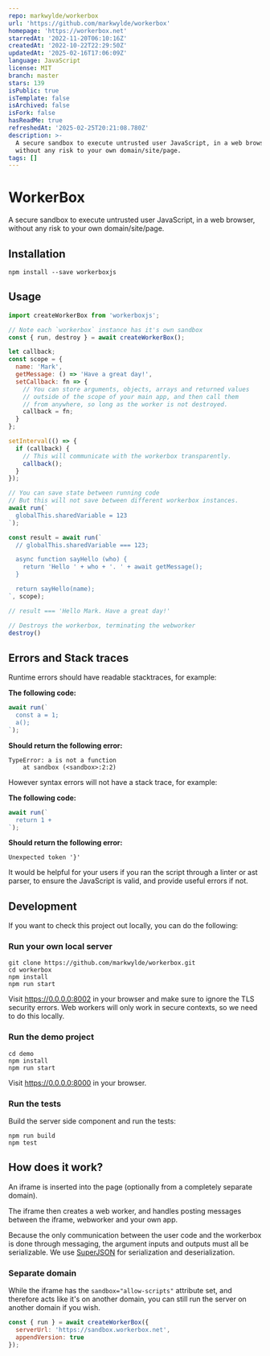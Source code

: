 ```yaml
---
repo: markwylde/workerbox
url: 'https://github.com/markwylde/workerbox'
homepage: 'https://workerbox.net'
starredAt: '2022-11-20T06:10:16Z'
createdAt: '2022-10-22T22:29:50Z'
updatedAt: '2025-02-16T17:06:09Z'
language: JavaScript
license: MIT
branch: master
stars: 139
isPublic: true
isTemplate: false
isArchived: false
isFork: false
hasReadMe: true
refreshedAt: '2025-02-25T20:21:08.780Z'
description: >-
  A secure sandbox to execute untrusted user JavaScript, in a web browser,
  without any risk to your own domain/site/page.
tags: []
---
```


# WorkerBox
A secure sandbox to execute untrusted user JavaScript, in a web browser, without any risk to your own domain/site/page.

## Installation
```
npm install --save workerboxjs
```

## Usage
```javascript
import createWorkerBox from 'workerboxjs';

// Note each `workerbox` instance has it's own sandbox
const { run, destroy } = await createWorkerBox();

let callback;
const scope = {
  name: 'Mark',
  getMessage: () => 'Have a great day!',
  setCallback: fn => {
    // You can store arguments, objects, arrays and returned values
    // outside of the scope of your main app, and then call them
    // from anywhere, so long as the worker is not destroyed.
    callback = fn;
  }
};

setInterval(() => {
  if (callback) {
    // This will communicate with the workerbox transparently.
    callback();
  }
});

// You can save state between running code
// But this will not save between different workerbox instances.
await run(`
  globalThis.sharedVariable = 123
`);

const result = await run(`
  // globalThis.sharedVariable === 123;

  async function sayHello (who) {
    return 'Hello ' + who + '. ' + await getMessage();
  }

  return sayHello(name);
`, scope);

// result === 'Hello Mark. Have a great day!'

// Destroys the workerbox, terminating the webworker
destroy()
```

## Errors and Stack traces
Runtime errors should have readable stacktraces, for example:

**The following code:**
```javascript
await run(`
  const a = 1;
  a();
`);
```

**Should return the following error:**
```text
TypeError: a is not a function
    at sandbox (<sandbox>:2:2)
```

However syntax errors will not have a stack trace, for example:

**The following code:**
```javascript
await run(`
  return 1 +
`);
```

**Should return the following error:**
```text
Unexpected token '}'
```

It would be helpful for your users if you ran the script through a linter or ast parser, to ensure the JavaScript is valid, and provide useful errors if not.

## Development
If you want to check this project out locally, you can do the following:

### Run your own local server
```
git clone https://github.com/markwylde/workerbox.git
cd workerbox
npm install
npm run start
```

Visit https://0.0.0.0:8002 in your browser and make sure to ignore the TLS security errors.
Web workers will only work in secure contexts, so we need to do this locally.

### Run the demo project
```
cd demo
npm install
npm run start
```

Visit https://0.0.0.0:8000 in your browser.

### Run the tests

Build the server side component and run the tests:

```
npm run build
npm test
```

## How does it work?
An iframe is inserted into the page (optionally from a completely separate domain).

The iframe then creates a web worker, and handles posting messages between the iframe, webworker and your own app.

Because the only communication between the user code and the workerbox is done through messaging, the argument inputs and outputs must all be serializable. We use [SuperJSON](https://github.com/flightcontrolhq/superjson) for serialization and deserialization.

### Separate domain
While the iframe has the `sandbox="allow-scripts"` attribute set, and therefore acts like it's on another domain, you can still run the server on another domain if you wish.

```javascript
const { run } = await createWorkerBox({
  serverUrl: 'https://sandbox.workerbox.net',
  appendVersion: true
});
```
